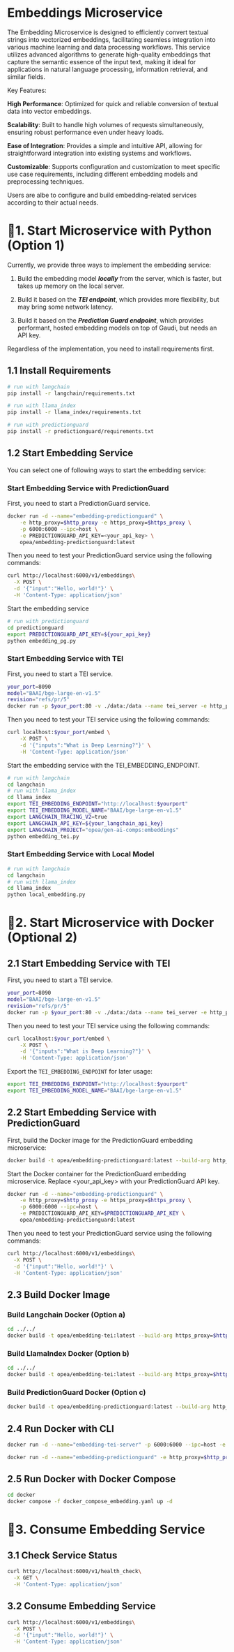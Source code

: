 # Embeddings Microservice

The Embedding Microservice is designed to efficiently convert textual strings into vectorized embeddings, facilitating seamless integration into various machine learning and data processing workflows. This service utilizes advanced algorithms to generate high-quality embeddings that capture the semantic essence of the input text, making it ideal for applications in natural language processing, information retrieval, and similar fields.

Key Features:

**High Performance**: Optimized for quick and reliable conversion of textual data into vector embeddings.

**Scalability**: Built to handle high volumes of requests simultaneously, ensuring robust performance even under heavy loads.

**Ease of Integration**: Provides a simple and intuitive API, allowing for straightforward integration into existing systems and workflows.

**Customizable**: Supports configuration and customization to meet specific use case requirements, including different embedding models and preprocessing techniques.

Users are albe to configure and build embedding-related services according to their actual needs.

# 🚀1. Start Microservice with Python (Option 1)

Currently, we provide three ways to implement the embedding service:

1. Build the embedding model **_locally_** from the server, which is faster, but takes up memory on the local server.

2. Build it based on the **_TEI endpoint_**, which provides more flexibility, but may bring some network latency.

3. Build it based on the **_Prediction Guard endpoint_**, which provides performant, hosted embedding models on top of Gaudi, but needs an API key.

Regardless of the implementation, you need to install requirements first.

## 1.1 Install Requirements

```bash
# run with langchain
pip install -r langchain/requirements.txt

# run with llama_index
pip install -r llama_index/requirements.txt

# run with predictionguard
pip install -r predictionguard/requirements.txt
```

## 1.2 Start Embedding Service

You can select one of following ways to start the embedding service:

### Start Embedding Service with PredictionGuard

First, you need to start a PredictionGuard service.

```bash
docker run -d --name="embedding-predictionguard" \
    -e http_proxy=$http_proxy -e https_proxy=$https_proxy \
    -p 6000:6000 --ipc=host \
    -e PREDICTIONGUARD_API_KEY=<your_api_key> \
    opea/embedding-predictionguard:latest
```

Then you need to test your PredictionGuard service using the following commands:

```bash
curl http://localhost:6000/v1/embeddings\
  -X POST \
  -d '{"input":"Hello, world!"}' \
  -H 'Content-Type: application/json'
```

Start the embedding service

```bash
# run with predictionguard
cd predictionguard
export PREDICTIONGUARD_API_KEY=${your_api_key}
python embedding_pg.py
```

### Start Embedding Service with TEI

First, you need to start a TEI service.

```bash
your_port=8090
model="BAAI/bge-large-en-v1.5"
revision="refs/pr/5"
docker run -p $your_port:80 -v ./data:/data --name tei_server -e http_proxy=$http_proxy -e https_proxy=$https_proxy --pull always ghcr.io/huggingface/text-embeddings-inference:cpu-1.2 --model-id $model --revision $revision
```

Then you need to test your TEI service using the following commands:

```bash
curl localhost:$your_port/embed \
    -X POST \
    -d '{"inputs":"What is Deep Learning?"}' \
    -H 'Content-Type: application/json'
```

Start the embedding service with the TEI_EMBEDDING_ENDPOINT.

```bash
# run with langchain
cd langchain
# run with llama_index
cd llama_index
export TEI_EMBEDDING_ENDPOINT="http://localhost:$yourport"
export TEI_EMBEDDING_MODEL_NAME="BAAI/bge-large-en-v1.5"
export LANGCHAIN_TRACING_V2=true
export LANGCHAIN_API_KEY=${your_langchain_api_key}
export LANGCHAIN_PROJECT="opea/gen-ai-comps:embeddings"
python embedding_tei.py
```

### Start Embedding Service with Local Model

```bash
# run with langchain
cd langchain
# run with llama_index
cd llama_index
python local_embedding.py
```

# 🚀2. Start Microservice with Docker (Optional 2)

## 2.1 Start Embedding Service with TEI

First, you need to start a TEI service.

```bash
your_port=8090
model="BAAI/bge-large-en-v1.5"
revision="refs/pr/5"
docker run -p $your_port:80 -v ./data:/data --name tei_server -e http_proxy=$http_proxy -e https_proxy=$https_proxy --pull always ghcr.io/huggingface/text-embeddings-inference:cpu-1.2 --model-id $model --revision $revision
```

Then you need to test your TEI service using the following commands:

```bash
curl localhost:$your_port/embed \
    -X POST \
    -d '{"inputs":"What is Deep Learning?"}' \
    -H 'Content-Type: application/json'
```

Export the `TEI_EMBEDDING_ENDPOINT` for later usage:

```bash
export TEI_EMBEDDING_ENDPOINT="http://localhost:$yourport"
export TEI_EMBEDDING_MODEL_NAME="BAAI/bge-large-en-v1.5"
```

## 2.2 Start Embedding Service with PredictionGuard

First, build the Docker image for the PredictionGuard embedding microservice:

```bash
docker build -t opea/embedding-predictionguard:latest --build-arg http_proxy=$http_proxy --build-arg https_proxy=$https_proxy -f comps/embeddings/predictionguard/docker/Dockerfile .
```

Start the Docker container for the PredictionGuard embedding microservice. Replace <your_api_key> with your PredictionGuard API key.

```bash
docker run -d --name="embedding-predictionguard" \
    -e http_proxy=$http_proxy -e https_proxy=$https_proxy \
    -p 6000:6000 --ipc=host \
    -e PREDICTIONGUARD_API_KEY=$PREDICTIONGUARD_API_KEY \
    opea/embedding-predictionguard:latest
```

Then you need to test your PredictionGuard service using the following commands:

```bash
curl http://localhost:6000/v1/embeddings\
  -X POST \
  -d '{"input":"Hello, world!"}' \
  -H 'Content-Type: application/json'
```

## 2.3 Build Docker Image

### Build Langchain Docker (Option a)

```bash
cd ../../
docker build -t opea/embedding-tei:latest --build-arg https_proxy=$https_proxy --build-arg http_proxy=$http_proxy -f comps/embeddings/langchain/docker/Dockerfile .
```

### Build LlamaIndex Docker (Option b)

```bash
cd ../../
docker build -t opea/embedding-tei:latest --build-arg https_proxy=$https_proxy --build-arg http_proxy=$http_proxy -f comps/embeddings/llama_index/docker/Dockerfile .
```

### Build PredictionGuard Docker (Option c)

```bash
docker build -t opea/embedding-predictionguard:latest --build-arg http_proxy=$http_proxy --build-arg https_proxy=$https_proxy -f comps/embeddings/predictionguard/docker/Dockerfile .
```

## 2.4 Run Docker with CLI

```bash
docker run -d --name="embedding-tei-server" -p 6000:6000 --ipc=host -e http_proxy=$http_proxy -e https_proxy=$https_proxy -e TEI_EMBEDDING_ENDPOINT=$TEI_EMBEDDING_ENDPOINT -e TEI_EMBEDDING_MODEL_NAME=$TEI_EMBEDDING_MODEL_NAME opea/embedding-tei:latest
```

```bash
docker run -d --name="embedding-predictionguard" -e http_proxy=$http_proxy -e https_proxy=$https_proxy -p 6000:6000 --ipc=host -e PREDICTIONGUARD_API_KEY=$PREDICTIONGUARD_API_KEY opea/embedding-predictionguard:latest
```

## 2.5 Run Docker with Docker Compose

```bash
cd docker
docker compose -f docker_compose_embedding.yaml up -d
```

# 🚀3. Consume Embedding Service

## 3.1 Check Service Status

```bash
curl http://localhost:6000/v1/health_check\
  -X GET \
  -H 'Content-Type: application/json'
```

## 3.2 Consume Embedding Service

```bash
curl http://localhost:6000/v1/embeddings\
  -X POST \
  -d '{"input":"Hello, world!"}' \
  -H 'Content-Type: application/json'
```
